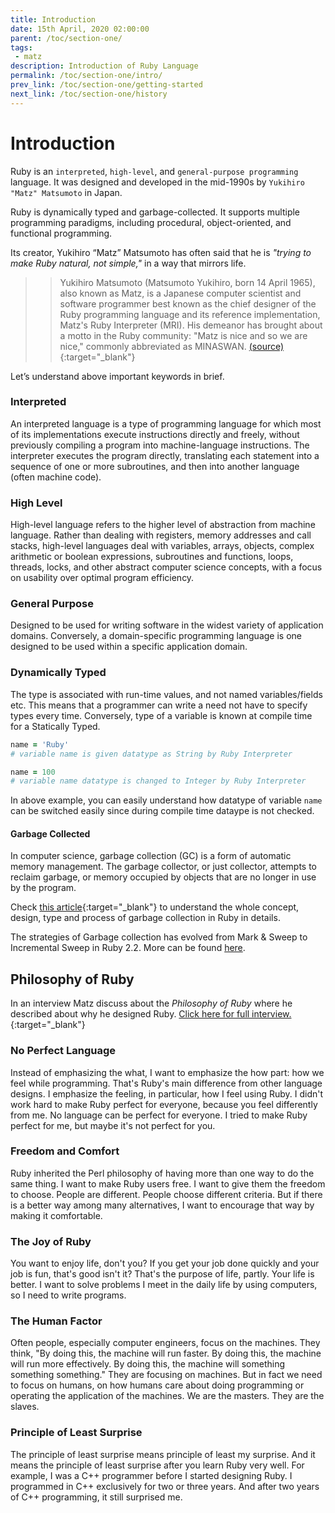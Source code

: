 ```yaml
---
title: Introduction
date: 15th April, 2020 02:00:00
parent: /toc/section-one/
tags:
 - matz
description: Introduction of Ruby Language
permalink: /toc/section-one/intro/
prev_link: /toc/section-one/getting-started
next_link: /toc/section-one/history
---
```


# Introduction

Ruby is an `interpreted`, `high-level`, and `general-purpose programming` language.
It was designed and developed in the mid-1990s by `Yukihiro "Matz" Matsumoto` in Japan.

Ruby is dynamically typed and garbage-collected. It supports multiple programming paradigms, including procedural,
object-oriented, and functional programming.

Its creator, Yukihiro “Matz” Matsumoto has often said that he is _"trying to make Ruby natural, not simple,"_ in a
way that mirrors life.

>> Yukihiro Matsumoto (Matsumoto Yukihiro, born 14 April 1965), also known as Matz, is a Japanese
>> computer scientist and software programmer best known as the chief designer of the Ruby programming language
>> and its reference implementation, Matz's Ruby Interpreter (MRI). His demeanor has brought about a motto in the
>> Ruby community: "Matz is nice and so we are nice," commonly abbreviated as MINASWAN.
[(source)](https://en.wikipedia.org/wiki/Yukihiro_Matsumoto){:target="_blank"}

Let’s understand above important keywords in brief.

### Interpreted

An interpreted language is a type of programming language for which most of its implementations execute
instructions directly and freely, without previously compiling a program into machine-language instructions. The
interpreter executes the program directly, translating each statement into a sequence of one or more subroutines,
and then into another language (often machine code).

### High Level

High-level language refers to the higher level of abstraction from machine language. Rather than dealing with
registers, memory addresses and call stacks, high-level languages deal with variables, arrays, objects, complex
arithmetic or boolean expressions, subroutines and functions, loops, threads, locks, and other abstract computer
science concepts, with a focus on usability over optimal program efficiency.

### General Purpose

Designed to be used for writing software in the widest variety of application domains. Conversely, a
domain-specific programming language is one designed to be used within a specific application domain.

### Dynamically Typed

The type is associated with run-time values, and not named variables/fields etc. This means that a programmer can
write a need not have to specify types every time. Conversely, type of a variable is known at compile time for a
Statically Typed.

```ruby
name = 'Ruby'
# variable name is given datatype as String by Ruby Interpreter

name = 100
# variable name datatype is changed to Integer by Ruby Interpreter
```

In above example, you can easily understand how datatype of variable `name` can be switched easily
since during compile time dataype is not checked.

#### Garbage Collected

In computer science, garbage collection (GC) is a form of automatic memory management. The garbage collector, or
just collector, attempts to reclaim garbage, or memory occupied by objects that are no longer in use by the
program.

Check [this article](https://ruby-hacking-guide.github.io/gc.html){:target="_blank"} to understand the whole
concept, design, type and process of garbage collection in Ruby in details.

The strategies of Garbage collection has evolved from Mark & Sweep to Incremental Sweep in Ruby 2.2. More can be
found [here](https://blog.heroku.com/incremental-gc).

## Philosophy of Ruby

In an interview Matz discuss about the _Philosophy of Ruby_ where he described about why he designed Ruby.
[Click here for full interview.](https://www.artima.com/intv/ruby.html){:target="_blank"}

### No Perfect Language

Instead of emphasizing the what, I want to emphasize the how part: how we feel while programming. That's Ruby's
main difference from other language designs. I emphasize the feeling, in particular, how I feel using Ruby. I
didn't work hard to make Ruby perfect for everyone, because you feel differently from me. No language can be
perfect for everyone. I tried to make Ruby perfect for me, but maybe it's not perfect for you.

### Freedom and Comfort

Ruby inherited the Perl philosophy of having more than one way to do the same thing. I want to make Ruby users
free. I want to give them the freedom to choose. People are different. People choose different criteria. But if
there is a better way among many alternatives, I want to encourage that way by making it comfortable.

### The Joy of Ruby

You want to enjoy life, don't you? If you get your job done quickly and your job is fun, that's good isn't it?
That's the purpose of life, partly. Your life is better.
I want to solve problems I meet in the daily life by using computers, so I need to write programs.

### The Human Factor

Often people, especially computer engineers, focus on the machines. They think, "By doing this, the machine will
run faster. By doing this, the machine will run more effectively. By doing this, the machine will something
something something." They are focusing on machines. But in fact we need to focus on humans, on how humans care
about doing programming or operating the application of the machines. We are the masters. They are the slaves.

### Principle of Least Surprise

The principle of least surprise means principle of least my surprise. And it means the principle of least surprise
after you learn Ruby very well. For example, I was a C++ programmer before I started designing Ruby. I programmed
in C++ exclusively for two or three years. And after two years of C++ programming, it still surprised me.
